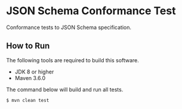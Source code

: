 # JSON Schema Conformance Test

Conformance tests to JSON Schema specification.

## How to Run

The following tools are required to build this software.
* JDK 8 or higher
* Maven 3.6.0

The command below will build and run all tests.
```
$ mvn clean test
```
